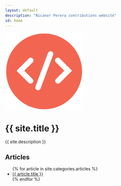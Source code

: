 ```yaml
---
layout: default
description: "Nicanor Perera contributions website"
id: home
---
```


<div class="hero">
  <div class="hero-inner">
    <img class="hero-logo" src="/img/code.png" alt="">
    <h1>{{ site.title }}</h1>
    <p>{{ site.description }}</p>
  </div>
</div>


<div class="articles">
	<div class="articles-inner">
		<h2>Articles</h2>
		<ul>
      {% for article in site.categories.articles %}
				<li>
					<a href="{{ article.url }}"> {{ article.title }}</a>
				</li>
			{% endfor %}
		</ul>
	</div>
</div>
